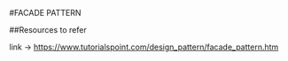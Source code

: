 #FACADE PATTERN


##Resources to refer

link -> https://www.tutorialspoint.com/design_pattern/facade_pattern.htm

